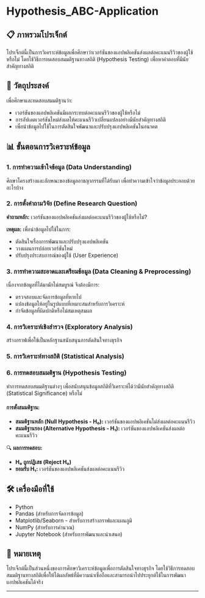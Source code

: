 # Hypothesis_ABC-Application

## 📋 ภาพรวมโปรเจ็กต์

โปรเจ็กต์นี้เป็นการวิเคราะห์ข้อมูลเพื่อศึกษาว่าเวอร์ชันของแอปพลิเคชันส่งผลต่อคะแนนรีวิวของผู้ใช้หรือไม่ โดยใช้วิธีการทดสอบสมมติฐานทางสถิติ (Hypothesis Testing) เพื่อหาคำตอบที่มีนัยสำคัญทางสถิติ

## 🎯 วัตถุประสงค์

เพื่อศึกษาและทดสอบสมมติฐานว่า:
- เวอร์ชันของแอปพลิเคชันมีผลกระทบต่อคะแนนรีวิวของผู้ใช้หรือไม่
- การอัปเดตเวอร์ชันใหม่ส่งผลให้คะแนนรีวิวเปลี่ยนแปลงอย่างมีนัยสำคัญทางสถิติ
- เพื่อนำข้อมูลไปใช้ในการตัดสินใจพัฒนาและปรับปรุงแอปพลิเคชันในอนาคต

## 📊 ขั้นตอนการวิเคราะห์ข้อมูล

### 1. การทำความเข้าใจข้อมูล (Data Understanding)
ศึกษาโครงสร้างและลักษณะของข้อมูลอาชญากรรมที่ได้รับมา เพื่อทำความเข้าใจว่าข้อมูลประกอบด้วยอะไรบ้าง

### 2. การตั้งคำถามวิจัย (Define Research Question)
**คำถามหลัก:** เวอร์ชันของแอปพลิเคชันส่งผลต่อคะแนนรีวิวของผู้ใช้หรือไม่?

**เหตุผล:** เพื่อนำข้อมูลไปใช้ในการ:
- ตัดสินใจเรื่องการพัฒนาและปรับปรุงแอปพลิเคชัน
- วางแผนการปล่อยเวอร์ชันใหม่
- ปรับปรุงประสบการณ์ของผู้ใช้ (User Experience)

### 3. การทำความสะอาดและเตรียมข้อมูล (Data Cleaning & Preprocessing)
เนื่องจากข้อมูลที่ได้มามักไม่สมบูรณ์ จึงต้องมีการ:
- ตรวจสอบและจัดการข้อมูลที่หายไป
- แปลงข้อมูลให้อยู่ในรูปแบบที่เหมาะสมสำหรับการวิเคราะห์
- กำจัดข้อมูลที่ผิดปกติหรือไม่สมเหตุสมผล

### 4. การวิเคราะห์เชิงสำรวจ (Exploratory Analysis)
สร้างกราฟเพื่อใช้เป็นหลักฐานสนับสนุนการตัดสินใจทางธุรกิจ

### 5. การวิเคราะห์ทางสถิติ (Statistical Analysis)

### 6. การทดสอบสมมติฐาน (Hypothesis Testing)
ทำการทดสอบสมมติฐานต่างๆ เพื่อสนับสนุนข้อมูลสถิติที่วิเคราะห์ได้ว่ามีนัยสำคัญทางสถิติ (Statistical Significance) หรือไม่

#### การตั้งสมมติฐาน:
- **สมมติฐานหลัก (Null Hypothesis - H₀):** เวอร์ชันของแอปพลิเคชันไม่ส่งผลต่อคะแนนรีวิว
- **สมมติฐานรอง (Alternative Hypothesis - H₁):** เวอร์ชันของแอปพลิเคชันส่งผลต่อคะแนนรีวิว

🔍 **ผลการทดสอบ:**
- **H₀ ถูกปฏิเสธ (Reject H₀)** 
- **ยอมรับ H₁:** เวอร์ชันของแอปพลิเคชันส่งผลต่อคะแนนรีวิว

## 🛠️ เครื่องมือที่ใช้

- Python
- Pandas (สำหรับการจัดการข้อมูล)
- Matplotlib/Seaborn - สำหรับการสร้างกราฟและแผนภูมิ
- NumPy (สำหรับการคำนวณ)
- Jupyter Notebook (สำหรับการพัฒนาและนำเสนอ)

## 📝 หมายเหตุ

โปรเจ็กต์นี้เป็นส่วนหนึ่งของการศึกษาวิเคราะห์ข้อมูลเพื่อการตัดสินใจทางธุรกิจ โดยใช้วิธีการทดสอบสมมติฐานทางสถิติเพื่อให้ได้ผลลัพธ์ที่มีความน่าเชื่อถือและสามารถนำไปประยุกต์ใช้ในการพัฒนาแอปพลิเคชันได้จริง

---
